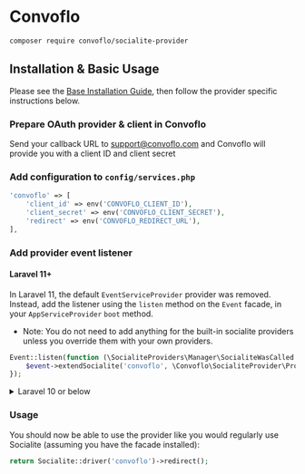 # Convoflo

```bash
composer require convoflo/socialite-provider
```

## Installation & Basic Usage

Please see the [Base Installation Guide](https://socialiteproviders.com/usage/), then follow the provider specific instructions below.

### Prepare OAuth provider & client in Convoflo

Send your callback URL to support@convoflo.com and Convoflo will provide you with a client ID and client secret

### Add configuration to `config/services.php`

```php
'convoflo' => [
    'client_id' => env('CONVOFLO_CLIENT_ID'),
    'client_secret' => env('CONVOFLO_CLIENT_SECRET'),
    'redirect' => env('CONVOFLO_REDIRECT_URL'),
],
```

### Add provider event listener

#### Laravel 11+

In Laravel 11, the default `EventServiceProvider` provider was removed. Instead, add the listener using the `listen` method on the `Event` facade, in your `AppServiceProvider` `boot` method.

* Note: You do not need to add anything for the built-in socialite providers unless you override them with your own providers.

```php
Event::listen(function (\SocialiteProviders\Manager\SocialiteWasCalled $event) {
    $event->extendSocialite('convoflo', \Convoflo\SocialiteProvider\Provider::class);
});
```
<details>
<summary>
Laravel 10 or below
</summary>
Configure the package's listener to listen for `SocialiteWasCalled` events.

Add the event to your `listen[]` array in `app/Providers/EventServiceProvider`. See the [Base Installation Guide](https://socialiteproviders.com/usage/) for detailed instructions.

```php
protected $listen = [
    \SocialiteProviders\Manager\SocialiteWasCalled::class => [
        // ... other providers
        \Convoflo\SocialiteProvider\ConvofloExtendSocialite::class.'@handle',
    ],
];
```
</details>

### Usage

You should now be able to use the provider like you would regularly use Socialite (assuming you have the facade installed):

```php
return Socialite::driver('convoflo')->redirect();
```